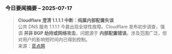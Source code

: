 ### 今日要闻摘要 – 2025-07-17

> **Cloudflare 澄清 1.1.1.1 中断：纯属内部配置失误**  
> 公共 DNS 服务 1.1.1.1 今晨出现全球性故障。Cloudflare 发布初步调查，强调 **并非 BGP 劫持或网络攻击**，问题源于 **内部配置错误**。涉及范围广泛，但对用户的影响短时间内已得到控制。  
> 来源：[蓝点网](https://www.landiannews.com/archives/109810.html)